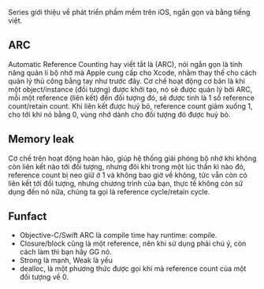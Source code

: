 Series giới thiệu về phát triển phầm mềm trên iOS, ngắn gọn và bằng tiếng việt.

## ARC
Automatic Reference Counting hay viết tắt là (ARC), nói ngắn gọn là tính năng quản lí bộ nhớ mà Apple cung cấp cho Xcode, nhằm thay thế cho cách quản lý thủ công bằng tay như trước đây.
Cơ chế hoạt động cơ bản là khi một object/instance (đối tượng) được khởi tạo, nó sẽ được quản lý bởi ARC, mỗi một reference (liên kết) đến đối tượng đó, sẽ được tính là 1 số reference count/retain count. Khi liên kết được huỷ bỏ, reference count giảm xuống 1, cho tới khi nó bằng 0, vùng nhớ dành cho đối tượng đó được huỷ bỏ.

## Memory leak
Cơ chế trên hoạt động hoàn hảo, giúp hệ thống giải phóng bộ nhớ khi không còn liên kết nào tới đối tượng, nhưng đôi khi trong một lúc thần kì nào đó, reference count bị neo giữ ở 1 và không bao giờ về không, tức vẫn còn có liên kết tới đối tượng, nhưng chương trình của bạn, thực tế không còn sử dụng đến nó nữa, chúng ta gọi là reference cycle/retain cycle.

## Funfact
* Objective-C/Swift ARC là compile time hay runtime: compile.
* Closure/block cũng là một reference, nên khi sử dụng phải chú ý, còn cách làm thì bạn hãy GG nó.
* Strong là mạnh, Weak là yếu
* dealloc, là một phương thức được gọi khi mà reference count của một đối tượng về 0.

